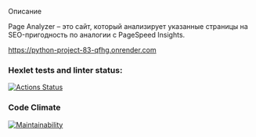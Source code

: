 Описание

Page Analyzer – это сайт, который анализирует указанные страницы на SEO-пригодность по аналогии с PageSpeed Insights.

https://python-project-83-qfhg.onrender.com

### Hexlet tests and linter status:
[![Actions Status](https://github.com/code-begemot/python-project-83/actions/workflows/hexlet-check.yml/badge.svg)](https://github.com/code-begemot/python-project-83/actions)
### Code Climate
[![Maintainability](https://api.codeclimate.com/v1/badges/d30fc06c6407d2300229/maintainability)](https://codeclimate.com/github/code-begemot/python-project-83/maintainability)
